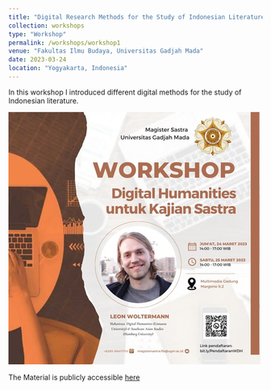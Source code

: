 ```yaml
---
title: "Digital Research Methods for the Study of Indonesian Literature"
collection: workshops
type: "Workshop"
permalink: /workshops/workshop1
venue: "Fakultas Ilmu Budaya, Universitas Gadjah Mada"
date: 2023-03-24
location: "Yogyakarta, Indonesia"
---
```


In this workshop I introduced different digital methods for the study of Indonesian literature.

<img src='/images/workshop_fib_ugm.JPG'>

The Material is publicly accessible [here](https://drive.google.com/drive/u/0/folders/1jJxbKMkg22rIt8QqAy3hwtMe-ypXS_d2)


